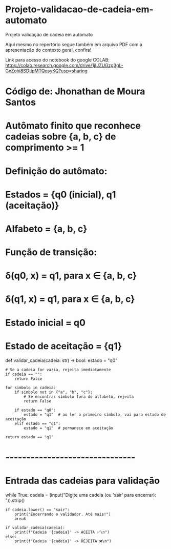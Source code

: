 # Projeto-validacao-de-cadeia-em-automato
Projeto validação de cadeia em autômato

Aqui mesmo no repertório segue também em arquivo PDF com a apresentação do contexto geral, confira!

Link para acesso do notebook do google COLAB: https://colab.research.google.com/drive/1jIJZUGzg3gL-GxZohi8SDtipMTQosyKQ?usp=sharing

# Código de: Jhonathan de Moura Santos

# Autômato finito que reconhece cadeias sobre {a, b, c} de comprimento >= 1
# Definição do autômato:
# Estados = {q0 (inicial), q1 (aceitação)}
# Alfabeto = {a, b, c}
# Função de transição:
#   δ(q0, x) = q1, para x ∈ {a, b, c}
#   δ(q1, x) = q1, para x ∈ {a, b, c}
# Estado inicial = q0
# Estado de aceitação = {q1}

def validar_cadeia(cadeia: str) -> bool:
    estado = "q0"

    # Se a cadeia for vazia, rejeita imediatamente
    if cadeia == "":
        return False

    for simbolo in cadeia:
        if simbolo not in {"a", "b", "c"}:
            # Se encontrar símbolo fora do alfabeto, rejeita
            return False

        if estado == "q0":
            estado = "q1"  # ao ler o primeiro símbolo, vai para estado de aceitação
        elif estado == "q1":
            estado = "q1"  # permanece em aceitação

    return estado == "q1"


# -------------------------------
# Entrada das cadeias para validação
while True:
    cadeia = (input("Digite uma cadeia (ou 'sair' para encerrar): ")).strip()

    if cadeia.lower() == "sair":
        print("Encerrando o validador. Até mais!")
        break

    if validar_cadeia(cadeia):
        print(f"Cadeia '{cadeia}' -> ACEITA ✅\n")
    else:
        print(f"Cadeia '{cadeia}' -> REJEITA ❌\n")

